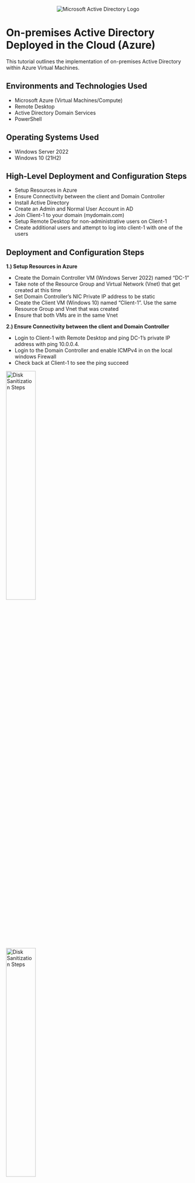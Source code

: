 <p align="center">
<img src="https://i.imgur.com/pU5A58S.png" alt="Microsoft Active Directory Logo"/>
</p>

<h1>On-premises Active Directory Deployed in the Cloud (Azure)</h1>
This tutorial outlines the implementation of on-premises Active Directory within Azure Virtual Machines.<br />

<h2>Environments and Technologies Used</h2>

- Microsoft Azure (Virtual Machines/Compute)
- Remote Desktop
- Active Directory Domain Services
- PowerShell

<h2>Operating Systems Used </h2>

- Windows Server 2022
- Windows 10 (21H2)

<h2>High-Level Deployment and Configuration Steps</h2>

- Setup Resources in Azure
- Ensure Connectivity between the client and Domain Controller
- Install Active Directory
- Create an Admin and Normal User Account in AD
- Join Client-1 to your domain (mydomain.com)
- Setup Remote Desktop for non-administrative users on Client-1
- Create additional users and attempt to log into client-1 with one of the users

<h2>Deployment and Configuration Steps</h2>

<p>
<b>1.) Setup Resources in Azure</b>
  
- Create the Domain Controller VM (Windows Server 2022) named “DC-1”
- Take note of the Resource Group and Virtual Network (Vnet) that get created at this time
- Set Domain Controller’s NIC Private IP address to be static
- Create the Client VM (Windows 10) named “Client-1”. Use the same Resource Group and Vnet that was created
- Ensure that both VMs are in the same Vnet
</p>

<p>
<b>2.) Ensure Connectivity between the client and Domain Controller</b>
  
- Login to Client-1 with Remote Desktop and ping DC-1’s private IP address with ping 10.0.0.4.
- Login to the Domain Controller and enable ICMPv4 in on the local windows Firewall
- Check back at Client-1 to see the ping succeed

</p>











<p>
<img src="https://i.imgur.com/j0afGUZ.png" height="40%" width="40%" alt="Disk Sanitization Steps"/>
</p>
<p>
<img src="https://i.imgur.com/mHfYtf0.png" height="40%" width="40%" alt="Disk Sanitization Steps"/>
</p>
<p>
<img src="https://i.imgur.com/k9jw8o0.png" height="40%" width="40%" alt="Disk Sanitization Steps"/>
</p>
<p>
<img src="https://i.imgur.com/ars1TsV.png" height="40%" width="40%" alt="Disk Sanitization Steps"/>
</p>
<p>
<img src="https://i.imgur.com/VSSvcYV.png" height="40%" width="40%" alt="Disk Sanitization Steps"/>
</p>
<p>
<img src="https://i.imgur.com/xIP3UTI.png" height="40%" width="40%" alt="Disk Sanitization Steps"/>
</p>

<p>
<img src="https://i.imgur.com/kzsJOvW.png" height="40%" width="40%" alt="Disk Sanitization Steps"/>
</p>

<p>
<img src="https://i.imgur.com/o1OzFWp.png" height="40%" width="40%" alt="Disk Sanitization Steps"/>
</p>
https://i.imgur.com/i6lfMVE.png
https://i.imgur.com/d2ZI7xZ.png
https://i.imgur.com/iyGGU7V.png
https://i.imgur.com/3UbJGYi.png
https://i.imgur.com/HG1NzTp.png

<p>
<img src="https://i.imgur.com/Tnf46S2.png" height="40%" width="40%" alt="Disk Sanitization Steps"/>
</p>
https://i.imgur.com/RrQmqBp.png
https://i.imgur.com/xzRW3F6.png
https://i.imgur.com/bIAmIx2.png
https://i.imgur.com/VM6ytZn.png
<p>
<img src="https://i.imgur.com/zl5HLii.png" height="40%" width="40%" alt="Disk Sanitization Steps"/>
</p>




